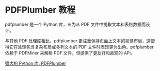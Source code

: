 # PDFPlumber 教程

<show-structure depth="3"/>

pdfplumber 是一个 Python 库，专为从 PDF 文件中提取文本和表格数据而设计。

与其他 PDF 处理库相比，pdfplumber 更注重保持页面上文本的视觉布局，这使得它在处理包含复杂布局或多列文本的 PDF 文件时表现更为出色。pdfplumber 依赖于 PDFMiner 来解析 PDF 文件，但提供了更友好和直观的 API。

<seealso>
<category ref="ref_docs">
    <a href="https://mp.weixin.qq.com/s/7x9odYqLBKsLC03B6zyczw">强大的 Python 库: PDFPlumber</a>
</category>
<category ref="ref_github">
</category>
<category ref="ref_issues">
</category>
<category ref="ref_hf">
</category>
<category ref="ref_ms">
</category>
</seealso>


